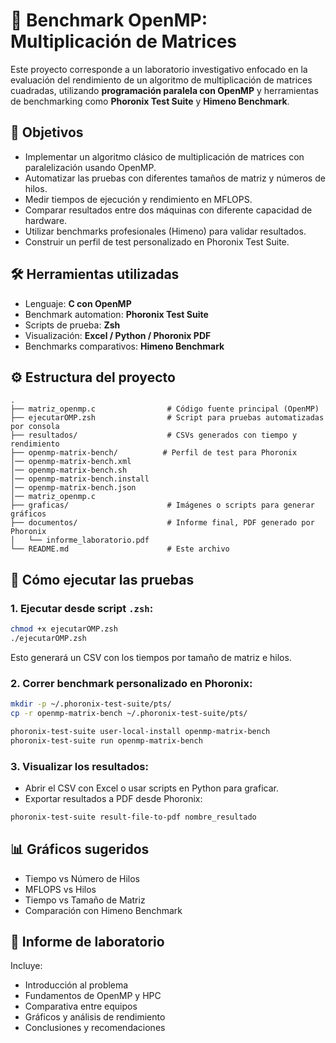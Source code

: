# 🧪 Benchmark OpenMP: Multiplicación de Matrices

Este proyecto corresponde a un laboratorio investigativo enfocado en la evaluación del rendimiento de un algoritmo de multiplicación de matrices cuadradas, utilizando **programación paralela con OpenMP** y herramientas de benchmarking como **Phoronix Test Suite** y **Himeno Benchmark**.

## 📌 Objetivos

- Implementar un algoritmo clásico de multiplicación de matrices con paralelización usando OpenMP.
- Automatizar las pruebas con diferentes tamaños de matriz y números de hilos.
- Medir tiempos de ejecución y rendimiento en MFLOPS.
- Comparar resultados entre dos máquinas con diferente capacidad de hardware.
- Utilizar benchmarks profesionales (Himeno) para validar resultados.
- Construir un perfil de test personalizado en Phoronix Test Suite.

## 🛠️ Herramientas utilizadas

- Lenguaje: **C con OpenMP**
- Benchmark automation: **Phoronix Test Suite**
- Scripts de prueba: **Zsh**
- Visualización: **Excel / Python / Phoronix PDF**
- Benchmarks comparativos: **Himeno Benchmark**

## ⚙️ Estructura del proyecto

```
.
├── matriz_openmp.c                # Código fuente principal (OpenMP)
├── ejecutarOMP.zsh                # Script para pruebas automatizadas por consola
├── resultados/                    # CSVs generados con tiempo y rendimiento
├── openmp-matrix-bench/          # Perfil de test para Phoronix
│── openmp-matrix-bench.xml
│── openmp-matrix-bench.sh
│── openmp-matrix-bench.install
│── openmp-matrix-bench.json
│── matriz_openmp.c
├── graficas/                      # Imágenes o scripts para generar gráficos
├── documentos/                    # Informe final, PDF generado por Phoronix
│   └── informe_laboratorio.pdf
└── README.md                      # Este archivo
```

## 🧪 Cómo ejecutar las pruebas

### 1. Ejecutar desde script `.zsh`:

```bash
chmod +x ejecutarOMP.zsh
./ejecutarOMP.zsh
```

Esto generará un CSV con los tiempos por tamaño de matriz e hilos.

### 2. Correr benchmark personalizado en Phoronix:

```bash
mkdir -p ~/.phoronix-test-suite/pts/
cp -r openmp-matrix-bench ~/.phoronix-test-suite/pts/

phoronix-test-suite user-local-install openmp-matrix-bench
phoronix-test-suite run openmp-matrix-bench
```

### 3. Visualizar los resultados:

- Abrir el CSV con Excel o usar scripts en Python para graficar.
- Exportar resultados a PDF desde Phoronix:

```bash
phoronix-test-suite result-file-to-pdf nombre_resultado
```

## 📊 Gráficos sugeridos

- Tiempo vs Número de Hilos
- MFLOPS vs Hilos
- Tiempo vs Tamaño de Matriz
- Comparación con Himeno Benchmark

## 📘 Informe de laboratorio

Incluye:

- Introducción al problema
- Fundamentos de OpenMP y HPC
- Comparativa entre equipos
- Gráficos y análisis de rendimiento
- Conclusiones y recomendaciones
